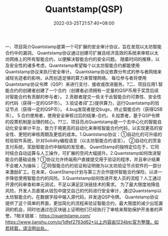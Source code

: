 ﻿---
weight: 
title: "Quantstamp(QSP)"
description: "Quantstamp是第一个可扩展的安全审计协议，旨在发现以太坊智能合约中的漏洞"
date: 2022-03-25T21:57:40+08:00
lastmod: 2022-03-25T16:45:40+08:00
draft: false
authors: ["Metabd"]
featuredImage: "quantstampqsp.webp"
link: ""
tags: ["数字代币","Quantstamp(QSP)"]
categories: ["navigation"]
navigation: ["数字代币"]
lightgallery: true
toc: true
pinned: false
recommend: false
recommend1: false
---
一、项目简介Quantstamp是第一个可扩展的安全审计协议，旨在发现以太坊智能合约中的漏洞。 Quantstamp协议通过创建可扩展且经济高效的系统来审核以太坊网络上的所有智能合约，以便解决智能合约的安全问题。 随着时间的推移，以及安全性的诸多考虑，Quantstamp希望每个以太坊智能合约都能使用Quantstamp协议来执行安全审计。
Quantstamp协议依靠分布式的参与者网络来减轻劣迹者的影响，从而创造足够的算力来管理网络。 每位参与者将使用Quantstamp协议令牌（QSP）来进行支付、接收或改进服务。?二、项目应用1.智能合约的创建者创建了一个合约（创建者必须拥有一定量的QSP币用于奖赏后续对智能合约有贡献的参与者）。
2.贡献者提交一些关于此智能合约可靠性、安全性的代码（获得一定的QSP币）。
3.验证者(矿工)提供算力，运行Quantstamp的验证节点（获得一定的QSP币）。
4.bug发现者提交bugs，终止智能合约（获得QSB币）。
5.合约使用者，使用安全审核过后的结果-合约。
6.投票者，基于QSP令牌的投票机制是治理的核心。??三、项目亮点Quantstamp是一个去中心化的智能自动化安全审计平台，致力于用更高的自动化来审核智能合约代码，以实现更高的安全性、更短的审核周期及更低的成本。1.Quantstamp协议：①自动化的可升级的校验软件系统，针对Solidity编程语言（以太坊智能合约语言）。
②自动化的赏金支付系统，奖励智能合约中缺陷的发现者。
QuantStamp的独特定位在于，它同时结合自动运算与人工操作，可扩展的空间大幅提升。2.Quantstamp如何改进智能合约基础设施？①协议允许终端用户直接提交用于验证的程序，并且审计结果不会被人为操纵；
②将智能合约的验证和证明做为以太坊验证节点软件的一部分来激励矿工。在未来，QuantStamp计划与第三方合作提供智能合约保险，以进一步降低使用智能合约的风险。3.Quantstamp如何改进开发人员的流程？人工通过开源代码审查和单元测试，不足以满足区块链技术的需求。
为了最大限度地降低风险，开发人员直接从钱包中提交自己的代码进行安全审计，通过Quantstamp以太坊智能合约，在数据字段中输入源代码，并发送QSP令牌。
Quantstamp协议提供了这个简单的界面，更加简化的流程来验证智能合约，最大限度的减少出现漏洞的机会，同时也通过在区块链上证明他们已经执行了审核来帮助保护开发者的声誉。?相关链接：
https://quantstamp.com/
https://www.jianshu.com/p/1dfef2763d62*以上内容由1234btc官方整理，如若转载，请注明出处。
